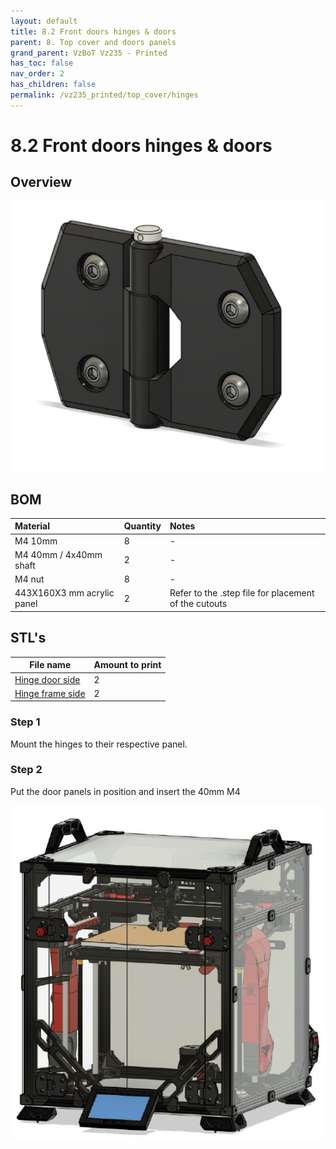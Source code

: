```yaml
---
layout: default
title: 8.2 Front doors hinges & doors
parent: 8. Top cover and doors panels
grand_parent: VzBoT Vz235 - Printed 
has_toc: false
nav_order: 2
has_children: false
permalink: /vz235_printed/top_cover/hinges
---
```


# 8.2 Front doors hinges & doors

## Overview
![Overview](../../assets/images/manual/vz235_printed/top_cover/door_hinges.png)
<br>

## BOM

| Material        | Quantity          | Notes |
|:-------------|:------------------|:------|
| M4 10mm | 8 | - |
| M4 40mm / 4x40mm shaft | 2 | - |
| M4 nut | 8 | - |
| 443X160X3 mm acrylic panel | 2 | Refer to the .step file for placement of the cutouts |

## STL's

| File name | Amount to print |
|-----------|-----------------|
| <a href="https://github.com/VzBoT3D/VzBoT-Vz235/blob/main/Assemblies%20%26%20STL/Frame/Frame%20brace.stl" target="_blank">Hinge door side</a> | 2 |
| <a href="https://github.com/VzBoT3D/VzBoT-Vz235/blob/main/Assemblies%20%26%20STL/Frame/Frame%20brace.stl" target="_blank">Hinge frame side</a> | 2 |

### Step 1
Mount the hinges to their respective panel.

### Step 2
Put the door panels in position and insert the 40mm M4
<br>

![Doors](../../assets/images/manual/vz235_printed/top_cover/doors.png)